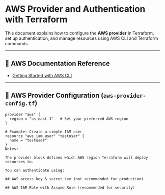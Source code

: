 # AWS Provider and Authentication with Terraform

This document explains how to configure the **AWS provider** in Terraform, set up authentication, and manage resources using AWS CLI and Terraform commands.

---

## 🔹 AWS Documentation Reference
- [Getting Started with AWS CLI](https://docs.aws.amazon.com/cli/latest/userguide/getting-started-install.html)

---

## 🔹 AWS Provider Configuration (`aws-provider-config.tf`)

```hcl
provider "aws" {
  region = "us-east-1"   # Set your preferred AWS region
}

# Example: Create a simple IAM user
resource "aws_iam_user" "testuser" {
  name = "testuser"
}
Notes:

The provider block defines which AWS region Terraform will deploy resources to.

You can authenticate using:

## AWS access key & secret key (not recommended for production)

## AWS IAM Role with Assume Role (recommended for security)
